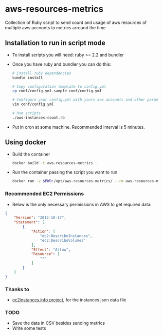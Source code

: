 aws-resources-metrics
==================================

Collection of Ruby script to send count and usage of aws resources of multiple aws accounts to metrics arround the time

## Installation to run in script mode

* To install scripts you will need: ruby >= 2.2 and bundler

* Once you have ruby and bundler you can do this:

  ```bash
  # Install ruby dependencies
  bundle install

  # Copy configuration template to config.yml
  cp conf/config.yml.sample conf/config.yml

  # Configure your config.yml with yours aws accounts and other parameters
  vim conf/config.yml

  # Run scripts
  ./aws-instances-count.rb
  ```

* Put in cron at some machine. Recommended interval is 5 minutes.

## Using docker

* Build the container

  ```bash
  docker build -t aws-resources-metrics .
  ```

* Run the container passing the script you want to run

  ```bash
  docker run -v $PWD:/opt/aws-resources-metrics/ --rm aws-resources-metrics ./aws-instances-count.rb
  ```

### Recommended EC2 Permissions

* Below is the only necessary permissions in AWS to get required data.

```json
{
    "Version": "2012-10-17",
    "Statement": [
        {
            "Action": [
                "ec2:DescribeInstances",
                "ec2:DescribeVolumes"
            ],
            "Effect": "Allow",
            "Resource": [
                "*"
            ]
        }
    ]
}
```

### Thanks to

 - [ec2instances.info project](https://github.com/powdahound/ec2instances.info), for the instances.json data file

### TODO

* Save the data in CSV besides sending metrics
* Write some tests
